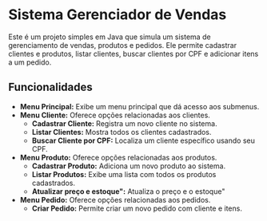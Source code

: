 # Sistema Gerenciador de Vendas

Este é um projeto simples em Java que simula um sistema de gerenciamento de vendas, produtos e pedidos. Ele permite cadastrar clientes e produtos, listar clientes, buscar clientes por CPF e adicionar itens a um pedido.

## Funcionalidades

- **Menu Principal:** Exibe um menu principal que dá acesso aos submenus.
- **Menu Cliente:** Oferece opções relacionadas aos clientes.
    - **Cadastrar Cliente:** Registra um novo cliente no sistema.
    - **Listar Clientes:** Mostra todos os clientes cadastrados.
    - **Buscar Cliente por CPF:** Localiza um cliente específico usando seu CPF.
- **Menu Produto:** Oferece opções relacionadas aos produtos.
    - **Cadastrar Produto:** Adiciona um novo produto ao sistema.
    - **Listar Produtos:** Exibe uma lista com todos os produtos cadastrados.
    - **Atualizar preço e estoque":** Atualiza o preço e o estoque"
- **Menu Pedido:** Oferece opções relacionadas aos pedidos.
    - **Criar Pedido:** Permite criar um novo pedido com cliente e itens.
